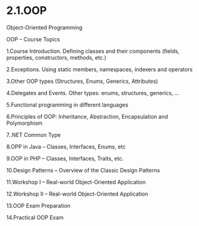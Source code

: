 2.1.OOP
=======

Object-Oriented Programming

OOP – Course Topics

  1.Course Introduction. Defining classes and their components (fields, properties, constructors, methods, etc.)
  
  2.Exceptions. Using static members, namespaces, indexers and operators
  
  3.Other OOP types (Structures, Enums, Generics, Attributes)
  
  4.Delegates and Events. Other types: enums, structures, generics, …
  
  5.Functional programming in different languages 
  
  6.Principles of OOP: Inheritance, Abstraction, Encapsulation and Polymorphism
  
  7..NET Common Type 
  
  8.OPP in Java – Classes, Interfaces, Enums, etc
  
  9.OOP in PHP – Classes, Interfaces, Traits, etc.
  
  10.Design Patterns – Overview of the Classic Design Patterns
  
  11.Workshop I – Real-world Object-Oriented Application
  
  12.Workshop II – Real-world Object-Oriented Application
  
  13.OOP Exam Preparation
  
  14.Practical OOP Exam

